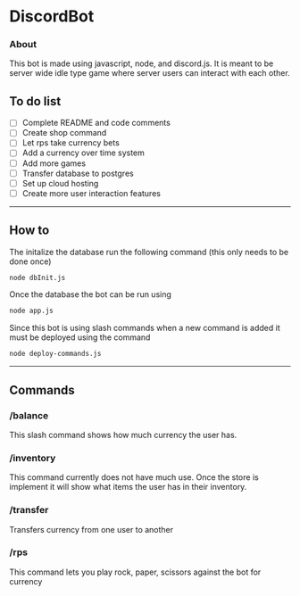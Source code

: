 # DiscordBot

### About

This bot is made using javascript, node, and discord.js. It is meant to be server wide idle type game where server users can interact with each other.

## To do list

- [ ] Complete README and code comments
- [ ] Create shop command
- [ ] Let rps take currency bets
- [ ] Add a currency over time system
- [ ] Add more games
- [ ] Transfer database to postgres
- [ ] Set up cloud hosting
- [ ] Create more user interaction features

---

## How to

The initalize the database run the following command (this only needs to be done once)

```bash
node dbInit.js
```

Once the database the bot can be run using

```bash
node app.js
```

Since this bot is using slash commands when a new command is added it must be deployed using the command

```bash
node deploy-commands.js
```

---

## Commands

### /balance

This slash command shows how much currency the user has.

### /inventory

This command currently does not have much use. Once the store is implement it will show what items the user has in their inventory.

### /transfer

Transfers currency from one user to another

### /rps

This command lets you play rock, paper, scissors against the bot for currency
